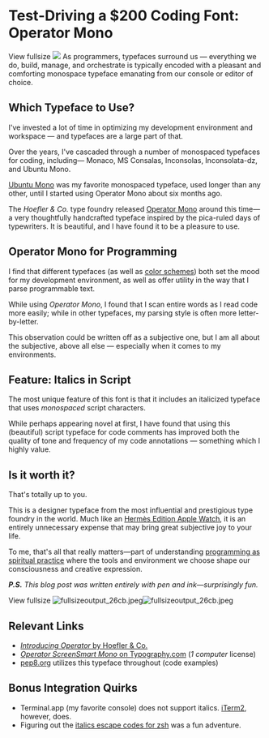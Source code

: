 # Test-Driving a $200 Coding Font: Operator Mono

   View fullsize ![](http://images.squarespace-cdn.com/content/v1/665498111876725f7613f1e6/1719666481336-SGV2PCSID8BGOGQ3B1R0/5261d-88d1a-image-asset.png)![]()   As programmers, typefaces surround us — everything we do, build, manage, and orchestrate is typically encoded with a pleasant and comforting monospace typeface emanating from our console or editor of choice. 

 ## Which Typeface to Use?

 I've invested a lot of time in optimizing my development environment and workspace — and typefaces are a large part of that. 

 Over the years, I've cascaded through a number of monospaced typefaces for coding, including— Monaco, MS Consalas, Inconsolas, Inconsolata\-dz, and Ubuntu Mono.

 [Ubuntu Mono](http://font.ubuntu.com) was my favorite monospaced typeface, used longer than any other, until I started using Operator Mono about six months ago.

 The *Hoefler \& Co.* type foundry released [Operator Mono](http://www.typography.com/blog/introducing-operator) around this time—a very thoughtfully handcrafted typeface inspired by the pica\-ruled days of typewriters. It is beautiful, and I have found it to be a pleasure to use.

 ## Operator Mono for Programming

 I find that different typefaces (as well as [color schemes](/essays/sublime-text-2-love)) both set the mood for my development environment, as well as offer utility in the way that I parse programmable text. 

 While using *Operator Mono*, I found that I scan entire words as I read code more easily; while in other typefaces, my parsing style is often more letter\-by\-letter. 

 This observation could be written off as a subjective one, but I am all about the subjective, above all else — especially when it comes to my environments. 

 ## Feature: Italics in Script

 The most unique feature of this font is that it includes an italicized typeface that uses *monospaced* script characters.

 While perhaps appearing novel at first, I have found that using this (beautiful) script typeface for code comments has improved both the quality of tone and frequency of my code annotations — something which I highly value. 

 ## Is it worth it?

 That's totally up to you.

 This is a designer typeface from the most influential and prestigious type foundry in the world. Much like an [Hermès Edition Apple Watch](http://www.apple.com/shop/buy-watch/apple-watch-hermes/silver-stainless-steel-feu-single-tour?preSelect=false&product=MNQ22LL/A&step=detail#), it is an entirely unnecessary expense that may bring great subjective joy to your life.

 To me, that's all that really matters—part of understanding [programming as spiritual practice](/essays/2025-08-26-programming_as_spiritual_practice) where the tools and environment we choose shape our consciousness and creative expression. 

  

 ***P.S.** This blog post was written entirely with pen and ink—surprisingly fun.*

  View fullsize ![fullsizeoutput_26cb.jpeg](http://images.squarespace-cdn.com/content/v1/665498111876725f7613f1e6/1719666496339-2T1Z4IYBGNCLYGA9I0PH/945fc-7088f-fullsizeoutput_26cb.jpeg)![fullsizeoutput_26cb.jpeg]()    

 ## Relevant Links

 * [*Introducing Operator* by Hoefler \& Co.](http://www.typography.com/blog/introducing-operator)
* [*Operator ScreenSmart Mono* on Typography.com](http://www.typography.com/fonts/operator/styles/operatorscreensmartpro) (*1 computer* license)
* [pep8\.org](http://pep8.org/) utilizes this typeface throughout (code examples)

 ## Bonus Integration Quirks

 * Terminal.app (my favorite console) does not support italics. [iTerm2](https://www.iterm2.com), however, does.
* Figuring out the [italics escape codes for zsh](https://github.com/robbyrussell/oh-my-zsh/blob/master/themes/kennethreitz.zsh-theme) was a fun adventure.

  

  